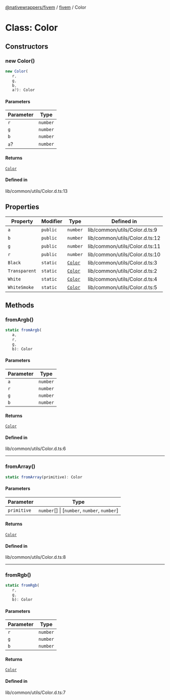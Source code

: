 [@nativewrappers/fivem](../../README.md) / [fivem](../README.md) / Color

# Class: Color

## Constructors

### new Color()

```ts
new Color(
   r, 
   g, 
   b, 
   a?): Color
```

#### Parameters

| Parameter | Type |
| ------ | ------ |
| `r` | `number` |
| `g` | `number` |
| `b` | `number` |
| `a`? | `number` |

#### Returns

[`Color`](Color.md)

#### Defined in

lib/common/utils/Color.d.ts:13

## Properties

| Property | Modifier | Type | Defined in |
| ------ | ------ | ------ | ------ |
| `a` | `public` | `number` | lib/common/utils/Color.d.ts:9 |
| `b` | `public` | `number` | lib/common/utils/Color.d.ts:12 |
| `g` | `public` | `number` | lib/common/utils/Color.d.ts:11 |
| `r` | `public` | `number` | lib/common/utils/Color.d.ts:10 |
| `Black` | `static` | [`Color`](Color.md) | lib/common/utils/Color.d.ts:3 |
| `Transparent` | `static` | [`Color`](Color.md) | lib/common/utils/Color.d.ts:2 |
| `White` | `static` | [`Color`](Color.md) | lib/common/utils/Color.d.ts:4 |
| `WhiteSmoke` | `static` | [`Color`](Color.md) | lib/common/utils/Color.d.ts:5 |

## Methods

### fromArgb()

```ts
static fromArgb(
   a, 
   r, 
   g, 
   b): Color
```

#### Parameters

| Parameter | Type |
| ------ | ------ |
| `a` | `number` |
| `r` | `number` |
| `g` | `number` |
| `b` | `number` |

#### Returns

[`Color`](Color.md)

#### Defined in

lib/common/utils/Color.d.ts:6

***

### fromArray()

```ts
static fromArray(primitive): Color
```

#### Parameters

| Parameter | Type |
| ------ | ------ |
| `primitive` | `number`[] \| [`number`, `number`, `number`] |

#### Returns

[`Color`](Color.md)

#### Defined in

lib/common/utils/Color.d.ts:8

***

### fromRgb()

```ts
static fromRgb(
   r, 
   g, 
   b): Color
```

#### Parameters

| Parameter | Type |
| ------ | ------ |
| `r` | `number` |
| `g` | `number` |
| `b` | `number` |

#### Returns

[`Color`](Color.md)

#### Defined in

lib/common/utils/Color.d.ts:7
